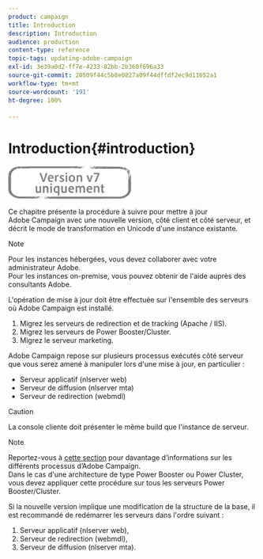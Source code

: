 ```yaml
---
product: campaign
title: Introduction
description: Introduction
audience: production
content-type: reference
topic-tags: updating-adobe-campaign
exl-id: 3e39a0d2-ff7e-4233-82bb-2b360f696a33
source-git-commit: 20509f44c5b8e0827a09f44dffdf2ec9d11652a1
workflow-type: tm+mt
source-wordcount: '191'
ht-degree: 100%

---
```


# Introduction{#introduction}

![](../../assets/v7-only.svg)

Ce chapitre présente la procédure à suivre pour mettre à jour Adobe Campaign avec une nouvelle version, côté client et côté serveur, et décrit le mode de transformation en Unicode d&#39;une instance existante.

>[!NOTE]
>
>Pour les instances hébergées, vous devez collaborer avec votre administrateur Adobe.\
>Pour les instances on-premise, vous pouvez obtenir de l&#39;aide auprès des consultants Adobe.

L&#39;opération de mise à jour doit être effectuée sur l&#39;ensemble des serveurs où Adobe Campaign est installé.

1. Migrez les serveurs de redirection et de tracking (Apache / IIS).
1. Migrez les serveurs de Power Booster/Cluster.
1. Migrez le serveur marketing.

Adobe Campaign repose sur plusieurs processus exécutés côté serveur que vous serez amené à manipuler lors d&#39;une mise à jour, en particulier :

* Serveur applicatif (nlserver web)
* Serveur de diffusion (nlserver mta)
* Serveur de redirection (webmdl)

>[!CAUTION]
>
>La console cliente doit présenter le même build que l&#39;instance de serveur.

>[!NOTE]
>
>Reportez-vous à [cette section](../../installation/using/general-architecture.md#logical-application-layer) pour davantage d’informations sur les différents processus d’Adobe Campaign.\
>Dans le cas d&#39;une architecture de type Power Booster ou Power Cluster, vous devez appliquer cette procédure sur tous les serveurs Power Booster/Cluster.

Si la nouvelle version implique une modification de la structure de la base, il est recommandé de redémarrer les serveurs dans l&#39;ordre suivant :

1. Serveur applicatif (nlserver web),
1. Serveur de redirection (webmdl),
1. Serveur de diffusion (nlserver mta).
